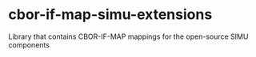 # cbor-if-map-simu-extensions
Library that contains CBOR-IF-MAP mappings for the open-source SIMU components

